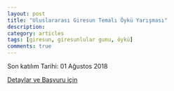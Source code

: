 ```yaml
---
layout: post
title: "Uluslararası Giresun Temalı Öykü Yarışması"
description: 
category: articles
tags: [giresun, giresunlular gunu, öykü]
comments: true
---
```


Son katılım Tarihi: 01 Ağustos 2018

[Detaylar ve Başvuru için](http://www.cemcemii.com/uluslararasi-giresun-temali-oyku-yarismasi/)